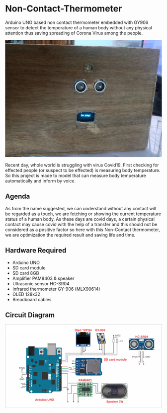 # Non-Contact-Thermometer
Arduino UNO based non contact thermometer embedded with GY906 sensor to detect the temperature of a human body without any physical attention thus saving spreading of Corona Virus among the people.

![promo](https://github.com/TauqeerAhmad5201/Non-Contact-Thermometer/blob/main/images/4.jpg?raw=true)

Recent day, whole world is struggling with virus Covid19. First checking for effected people (or suspect to be effected) is measuring body temperature. So this project is made to model that can measure body temperature automatically and inform by voice.

## Agenda 

As from the name suggested, we can understand without any contact will be regarded as a touch, we are fetching or showing the current temperature status of a human body. As these days are covid days, a certain physical contact may cause covid with the help of a transfer and this should not be considered as a positive factor so here with this Non-Contact thermometer, we are optimization the required result and saving life and time. 

## Hardware Required 

- Arduino UNO
- SD card module
- SD card 8GB 
- Amplifier PAM8403 & speaker
- Ultrasonic sensor HC-SR04
- Infrared thermometer GY-906 (MLX90614)
- OLED 128x32
- Breadboard cables

## Circuit Diagram

![circuit](https://github.com/TauqeerAhmad5201/Non-Contact-Thermometer/blob/main/images/circuit_diagram.png?raw=true)
